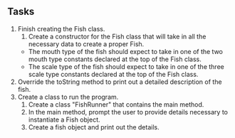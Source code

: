 ## Tasks

1. Finish creating the Fish class.
    1. Create a constructor for the Fish class that will take in all the
    necessary data to create a proper Fish.
    - The mouth type of the fish should expect to take in one of the two mouth
    type constants declared at the top of the Fish class.
    - The scale type of the fish should expect to take in one of the three scale
    type constants declared at the top of the Fish class.
2. Override the toString method to print out a detailed description of the fish.
3. Create a class to run the program.
    1. Create a class "FishRunner" that contains the main method.
    2. In the main method, prompt the user to provide details necessary to
    instantiate a Fish object.
    3. Create a fish object and print out the details.